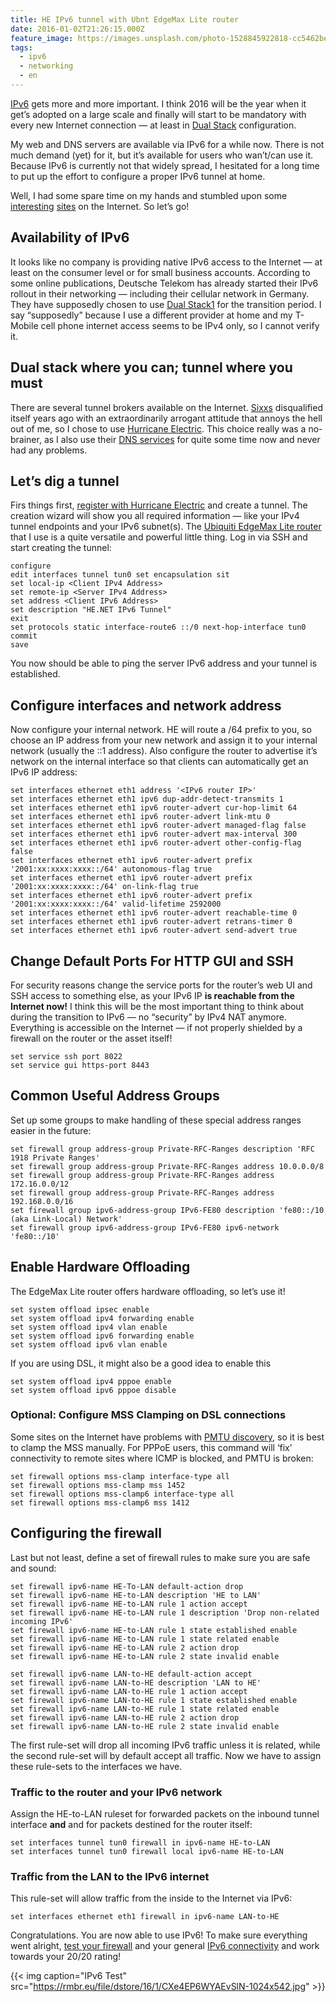 ```yaml
---
title: HE IPv6 tunnel with Ubnt EdgeMax Lite router
date: 2016-01-02T21:26:15.000Z
feature_image: https://images.unsplash.com/photo-1528845922818-cc5462be9a63?ixlib=rb-0.3.5&q=80&fm=jpg&crop=entropy&cs=tinysrgb&w=1080&fit=max&ixid=eyJhcHBfaWQiOjExNzczfQ&s=070a3027c856334de5b5432d83226cc7
tags:
  - ipv6
  - networking
  - en
---
```


[IPv6](https://en.wikipedia.org/wiki/IPv6) gets more and more important. I think 2016 will be the year when it get’s adopted on a large scale and finally will start to be mandatory with every new Internet connection — at least in [Dual Stack](https://en.wikipedia.org/wiki/IPv6#Dual_IP_stack_implementation) configuration.

My web and DNS servers are available via IPv6 for a while now. There is not much demand (yet) for it, but it’s available for users who wan’t/can use it. Because IPv6 is currently not that widely spread, I hesitated for a long time to put up the effort to configure a proper IPv6 tunnel at home.

Well, I had some spare time on my hands and stumbled upon some [interesting](https://www.reddit.com/r/Ubiquiti/comments/33zkhu/useful_edgerouter_cli_commands_settings/) [sites](https://community.ubnt.com/t5/EdgeMAX/tunnelbroker-hurricane-electric-IPV6-tunnel-config-question/m-p/424813#M6390) on the Internet. So let’s go!

## Availability of IPv6

It looks like no company is providing native IPv6 access to the Internet — at least on the consumer level or for small business accounts. According to some online publications, Deutsche Telekom has already started their IPv6 rollout in their networking — including their cellular network in Germany. They have supposedly chosen to use [Dual Stack](https://en.wikipedia.org/wiki/IPv6#Dual_IP_stack_implementation)[1](https://jason.re/he-ipv6-tunnel-ubnt/#easy-footnote-bottom-1-55) for the transition period. I say “supposedly” because I use a different provider at home and my T-Mobile cell phone internet access seems to be IPv4 only, so I cannot verify it.

## Dual stack where you can; tunnel where you must

There are several tunnel brokers available on the Internet. [Sixxs](https://www.sixxs.net/) disqualified itself years ago with an extraordinarily arrogant attitude that annoys the hell out of me, so I chose to use [Hurricane Electric](https://www.tunnelbroker.net/). This choice really was a no-brainer, as I also use their [DNS services](https://dns.he.net/) for quite some time now and never had any problems.

## Let’s dig a tunnel

Firs things first, [register with Hurricane Electric](https://www.tunnelbroker.net/register.php) and create a tunnel. The creation wizard will show you all required information — like your IPv4 tunnel endpoints and your IPv6 subnet(s). The [Ubiquiti EdgeMax Lite router](https://www.ubnt.com/edgemax/edgerouter-lite/) that I use is a quite versatile and powerful little thing. Log in via SSH and start creating the tunnel:
    
```   
configure
edit interfaces tunnel tun0 set encapsulation sit
set local-ip <Client IPv4 Address>
set remote-ip <Server IPv4 Address>
set address <Client IPv6 Address>
set description "HE.NET IPv6 Tunnel"
exit 
set protocols static interface-route6 ::/0 next-hop-interface tun0
commit
save
```

You now should be able to ping the server IPv6 address and your tunnel is established.

## Configure interfaces and network address

Now configure your internal network. HE will route a /64 prefix to you, so choose an IP address from your new network and assign it to your internal network (usually the ::1 address). Also configure the router to advertise it’s network on the internal interface so that clients can automatically get an IPv6 IP address:
    
```
set interfaces ethernet eth1 address '<IPv6 router IP>'
set interfaces ethernet eth1 ipv6 dup-addr-detect-transmits 1
set interfaces ethernet eth1 ipv6 router-advert cur-hop-limit 64
set interfaces ethernet eth1 ipv6 router-advert link-mtu 0
set interfaces ethernet eth1 ipv6 router-advert managed-flag false
set interfaces ethernet eth1 ipv6 router-advert max-interval 300
set interfaces ethernet eth1 ipv6 router-advert other-config-flag false
set interfaces ethernet eth1 ipv6 router-advert prefix '2001:xx:xxxx:xxxx::/64' autonomous-flag true
set interfaces ethernet eth1 ipv6 router-advert prefix '2001:xx:xxxx:xxxx::/64' on-link-flag true
set interfaces ethernet eth1 ipv6 router-advert prefix '2001:xx:xxxx:xxxx::/64' valid-lifetime 2592000
set interfaces ethernet eth1 ipv6 router-advert reachable-time 0
set interfaces ethernet eth1 ipv6 router-advert retrans-timer 0
set interfaces ethernet eth1 ipv6 router-advert send-advert true
```

## Change Default Ports For HTTP GUI and SSH

For security reasons change the service ports for the router’s web UI and SSH access to something else, as your IPv6 IP **is reachable from the Internet now!** I think this will be the most important thing to think about during the transition to IPv6 — no “security” by IPv4 NAT anymore. Everything is accessible on the Internet — if not properly shielded by a firewall on the router or the asset itself!

```    
set service ssh port 8022
set service gui https-port 8443
```

## Common Useful Address Groups

Set up some groups to make handling of these special address ranges easier in the future:

```
set firewall group address-group Private-RFC-Ranges description 'RFC 1918 Private Ranges'
set firewall group address-group Private-RFC-Ranges address 10.0.0.0/8
set firewall group address-group Private-RFC-Ranges address 172.16.0.0/12
set firewall group address-group Private-RFC-Ranges address 192.168.0.0/16
set firewall group ipv6-address-group IPv6-FE80 description 'fe80::/10 (aka Link-Local) Network'
set firewall group ipv6-address-group IPv6-FE80 ipv6-network 'fe80::/10'
```

## Enable Hardware Offloading

The EdgeMax Lite router offers hardware offloading, so let’s use it!

```
set system offload ipsec enable
set system offload ipv4 forwarding enable
set system offload ipv4 vlan enable
set system offload ipv6 forwarding enable
set system offload ipv6 vlan enable
```

If you are using DSL, it might also be a good idea to enable this

``` 
set system offload ipv4 pppoe enable
set system offload ipv6 pppoe disable
```

### Optional: Configure MSS Clamping on DSL connections

Some sites on the Internet have problems with [PMTU discovery](https://en.wikipedia.org/wiki/Path_MTU_Discovery), so it is best to clamp the MSS manually. For PPPoE users, this command will ‘fix’ connectivity to remote sites where ICMP is blocked, and PMTU is broken:

```
set firewall options mss-clamp interface-type all
set firewall options mss-clamp mss 1452
set firewall options mss-clamp6 interface-type all
set firewall options mss-clamp6 mss 1412
```

## Configuring the firewall

Last but not least, define a set of firewall rules to make sure you are safe and sound:

```
set firewall ipv6-name HE-To-LAN default-action drop
set firewall ipv6-name HE-to-LAN description 'HE to LAN'
set firewall ipv6-name HE-to-LAN rule 1 action accept
set firewall ipv6-name HE-to-LAN rule 1 description 'Drop non-related incoming IPv6'
set firewall ipv6-name HE-to-LAN rule 1 state established enable
set firewall ipv6-name HE-to-LAN rule 1 state related enable
set firewall ipv6-name HE-to-LAN rule 2 action drop
set firewall ipv6-name HE-to-LAN rule 2 state invalid enable

set firewall ipv6-name LAN-to-HE default-action accept
set firewall ipv6-name LAN-to-HE description 'LAN to HE'
set firewall ipv6-name LAN-to-HE rule 1 action accept
set firewall ipv6-name LAN-to-HE rule 1 state established enable
set firewall ipv6-name LAN-to-HE rule 1 state related enable
set firewall ipv6-name LAN-to-HE rule 2 action drop
set firewall ipv6-name LAN-to-HE rule 2 state invalid enable
```

The first rule-set will drop all incoming IPv6 traffic unless it is related, while the second rule-set will by default accept all traffic. Now we have to assign these rule-sets to the interfaces we have.

### Traffic to the router and your IPv6 network

Assign the HE-to-LAN ruleset for forwarded packets on the inbound tunnel interface **and** and for packets destined for the router itself:

```
set interfaces tunnel tun0 firewall in ipv6-name HE-to-LAN
set interfaces tunnel tun0 firewall local ipv6-name HE-to-LAN
```

### Traffic from the LAN to the IPv6 internet

This rule-set will allow traffic from the inside to the Internet via IPv6:

```
set interfaces ethernet eth1 firewall in ipv6-name LAN-to-HE
```

Congratulations. You are now able to use IPv6! To make sure everything went alright, [test your firewall](http://www.ipv6scanner.com/cgi-bin/main.py) and your general [IPv6 connectivity](http://ipv6-test.com/) and work towards your 20/20 rating!

{{< img caption="IPv6 Test" src="https://rmbr.eu/file/dstore/16/1/CXe4EP6WYAEvSlN-1024x542.jpg" >}}
